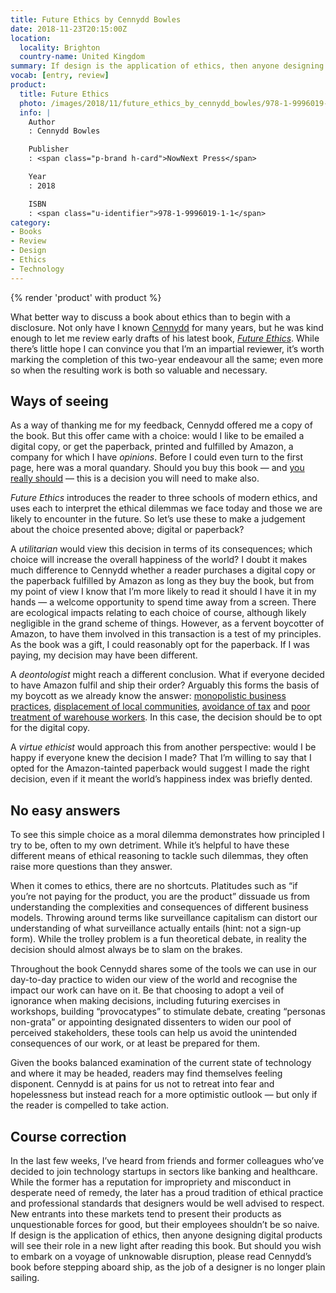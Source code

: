 ```yaml
---
title: Future Ethics by Cennydd Bowles
date: 2018-11-23T20:15:00Z
location:
  locality: Brighton
  country-name: United Kingdom
summary: If design is the application of ethics, then anyone designing digital products should see their role in a new light after reading this book.
vocab: [entry, review]
product:
  title: Future Ethics
  photo: /images/2018/11/future_ethics_by_cennydd_bowles/978-1-9996019-1-1.jpg
  info: |
    Author
    : Cennydd Bowles

    Publisher
    : <span class="p-brand h-card">NowNext Press</span>

    Year
    : 2018

    ISBN
    : <span class="u-identifier">978-1-9996019-1-1</span>
category:
- Books
- Review
- Design
- Ethics
- Technology
---
```

{% render 'product' with product %}

What better way to discuss a book about ethics than to begin with a disclosure. Not only have I known [Cennydd][1] for many years, but he was kind enough to let me review early drafts of his latest book, <cite>[Future Ethics][2]</cite>. While there’s little hope I can convince you that I’m an impartial reviewer, it’s worth marking the completion of this two-year endeavour all the same; even more so when the resulting work is both so valuable and necessary.

## Ways of seeing

As a way of thanking me for my feedback, Cennydd offered me a copy of the book. But this offer came with a choice: would I like to be emailed a digital copy, or get the paperback, printed and fulfilled by Amazon, a company for which I have *opinions*. Before I could even turn to the first page, here was a moral quandary. Should you buy this book — and [you really should][3] — this is a decision you will need to make also.

<cite>Future Ethics</cite> introduces the reader to three schools of modern ethics, and uses each to interpret the ethical dilemmas we face today and those we are likely to encounter in the future. So let’s use these to make a judgement about the choice presented above; digital or paperback?

A *utilitarian* would view this decision in terms of its consequences; which choice will increase the overall happiness of the world? I doubt it makes much difference to Cennydd whether a reader purchases a digital copy or the paperback fulfilled by Amazon as long as they buy the book, but from my point of view I know that I’m more likely to read it should I have it in my hands — a welcome opportunity to spend time away from a screen. There are ecological impacts relating to each choice of course, although likely negligible in the grand scheme of things. However, as a fervent boycotter of Amazon, to have them involved in this transaction is a test of my principles. As the book was a gift, I could reasonably opt for the paperback. If I was paying, my decision may have been different.

A *deontologist* might reach a different conclusion. What if everyone decided to have Amazon fulfil and ship their order? Arguably this forms the basis of my boycott as we already know the answer: [monopolistic business practices][4], [displacement of local communities][5], [avoidance of tax][6] and [poor treatment of warehouse workers][7]. In this case, the decision should be to opt for the digital copy.

A *virtue ethicist* would approach this from another perspective: would I be happy if everyone knew the decision I made? That I’m willing to say that I opted for the Amazon-tainted paperback would suggest I made the right decision, even if it meant the world’s happiness index was briefly dented.

## No easy answers

To see this simple choice as a moral dilemma demonstrates how principled I try to be, often to my own detriment. While it’s helpful to have these different means of ethical reasoning to tackle such dilemmas, they often raise more questions than they answer.

When it comes to ethics, there are no shortcuts. Platitudes such as “if you’re not paying for the product, you are the product” dissuade us from understanding the complexities and consequences of different business models. Throwing around terms like surveillance capitalism can distort our understanding of what surveillance actually entails (hint: not a sign-up form). While the trolley problem is a fun theoretical debate, in reality the decision should almost always be to slam on the brakes.

Throughout the book Cennydd shares some of the tools we can use in our day-to-day practice to widen our view of the world and recognise the impact our work can have on it. Be that choosing to adopt a veil of ignorance when making decisions, including futuring exercises in workshops, building “provocatypes” to stimulate debate, creating “personas non-grata” or appointing designated dissenters to widen our pool of perceived stakeholders, these tools can help us avoid the unintended consequences of our work, or at least be prepared for them.

Given the books balanced examination of the current state of technology and where it may be headed, readers may find themselves feeling disponent. Cennydd is at pains for us not to retreat into fear and hopelessness but instead reach for a more optimistic outlook — but only if the reader is compelled to take action.

## Course correction

In the last few weeks, I’ve heard from friends and former colleagues who’ve decided to join technology startups in sectors like banking and healthcare. While the former has a reputation for impropriety and misconduct in desperate need of remedy, the later has a proud tradition of ethical practice and professional standards that designers would be well advised to respect. New entrants into these markets tend to present their products as unquestionable forces for good, but their employees shouldn’t be so naive. If design is the application of ethics, then anyone designing digital products will see their role in a new light after reading this book. But should you wish to embark on a voyage of unknowable disruption, please read Cennydd’s book before stepping aboard ship, as the job of a designer is no longer plain sailing.

[1]: https://www.cennydd.com
[2]: https://www.future-ethics.com
[3]: https://www.future-ethics.com/buy/
[4]: https://www.vox.com/2018/7/17/17583070/amazon-prime-day-monopoly-antitrust
[5]: https://www.theguardian.com/technology/2018/mar/15/not-welcome-here-amazon-faces-growing-resistance-to-its-second-home
[6]: https://www.theguardian.com/technology/2017/aug/10/amazon-uk-halves-its-corporation-tax-to-74m-as-sales-soar-to-7bn
[7]: https://www.theverge.com/2018/4/16/17243026/amazon-warehouse-jobs-worker-conditions-bathroom-breaks
